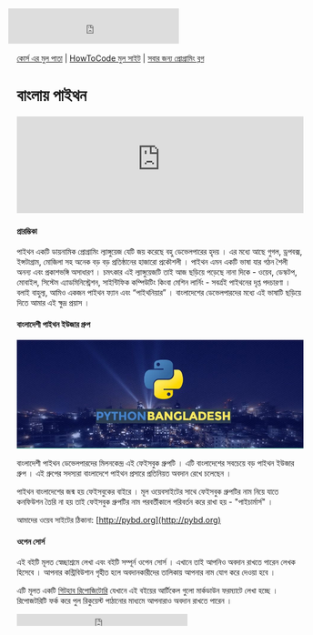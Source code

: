 <iframe src="https://www.facebook.com/plugins/likebox.php?href=https%3A%2F%2Fwww.facebook.com%2Fhowtocode.com.bd&amp;width&amp;height=62&amp;colorscheme=light&amp;show_faces=false&amp;header=false&amp;stream=false&amp;show_border=false&amp;appId=353725671441956" scrolling="no" frameborder="0" style="border:none; overflow:hidden; height:62px; margin-left:-15px;" allowTransparency="true"></iframe>

[কোর্স এর মুল পাতা](http://python.howtocode.com.bd/) | [HowToCode মুল সাইট](http://www.howtocode.com.bd/) | [সবার জন্য প্রোগ্রামিং ব্লগ](http://blog.howtocode.com.bd/)

# বাংলায় পাইথন

<iframe scrolling="auto" frameborder="0" style="border:none; overflow:hidden; height:170px; width:100%; margin-left: 15;" allowTransparency="true" src="https://howtocode-bd.herokuapp.com/contrib/python"></iframe> 


#### প্রারম্ভিকা

পাইথন একটি ডায়নামিক প্রোগ্রামিং ল্যাঙ্গুয়েজ যেটি জয় করেছে বহু ডেভেলপারের হৃদয় । এর মধ্যে আছে গুগল, ড্রপবক্স, ইন্সটাগ্রাম, মোজিলা সহ অনেক বড় বড়  প্রতিষ্ঠানের হাজারো প্রকৌশলী । পাইথন এমন একটি ভাষা যার গঠন শৈলী অনন্য এবং প্রকাশভঙ্গি অসাধারণ । চমৎকার এই ল্যাঙ্গুয়েজটি তাই আজ ছড়িয়ে পড়েছে নানা দিকে - ওয়েব, ডেস্কটপ, মোবাইল, সিস্টেম এ্যাডমিনিস্ট্রেশন, সাইন্টিফিক কম্পিউটিং কিংবা মেশিন লার্নিং - সবর্ত্রই পাইথনের দৃপ্ত পদচারণা । বলাই বাহুল্য, আমিও একজন পাইথন ফ্যান এবং “পাইথনিয়ার” । বাংলাদেশের ডেভেলপারদের মধ্যে এই ভাষাটি ছড়িয়ে দিতে আমার এই ক্ষুদ্র প্রয়াস ।

#### বাংলাদেশী পাইথন ইউজার গ্রুপ

<img src="pybd.jpg" alt="cover" />

বাংলাদেশী পাইথন ডেভেলপারদের মিলনকেন্দ্র এই ফেইসবুক গ্রুপটি । এটি বাংলাদেশের সবচেয়ে বড় পাইথন ইউজার গ্রুপ । এই গ্রুপের সদস্যরা বাংলাদেশে পাইথন প্রসারে প্রতিনিয়ত অবদান রেখে চলেছেন । 

পাইথন বাংলাদেশের জন্ম হয় ফেইসবুকের বাইরে । মূল ওয়েবসাইটের সাথে ফেইসবুক গ্রুপটির নাম নিয়ে যাতে কনফিউশন তৈরি না হয় তাই ফেইসবুক গ্রুপটির নাম পরবর্তীকালে পরিবর্তন করে রাখা হয় - "পাইচার্মার্স" । 

আমাদের ওয়েব সাইটের ঠিকানা: [http://pybd.org](http://pybd.org) 



#### ওপেন সোর্স

এই বইটি মূলত স্বেচ্ছাশ্রমে লেখা এবং বইটি সম্পূর্ন ওপেন সোর্স । এখানে তাই আপনিও অবদান রাখতে পারেন লেখক হিসেবে । আপনার কন্ট্রিবিউশান গৃহীত হলে অবদানকারীদের তালিকায় আপনার নাম যোগ করে দেওয়া হবে ।

এটি মূলত একটি [গিটহাব রিপোজিটোরি](https://github.com/howtocode-com-bd/python.howtocode.com.bd)  যেখানে এই বইয়ের আর্টিকেল গুলো মার্কডাউন ফরম্যাটে লেখা হচ্ছে । রিপোজটরিটি ফর্ক করে পুল রিকুয়েস্ট পাঠানোর মাধ্যমে আপনারাও অবদান রাখতে পারেন ।

<iframe src="https://www.facebook.com/plugins/like.php?href=http%3A%2F%2Fpython.howtocode.com.bd&amp;width&amp;layout=button_count&amp;action=like&amp;show_faces=false&amp;share=true&amp;height=21&amp;appId=353725671441956" scrolling="no" frameborder="0" style="border:none; overflow:hidden; height:21px;" allowTransparency="true"></iframe>
